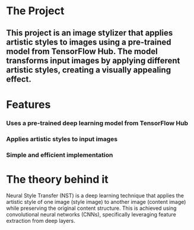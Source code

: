 # The Project
## This project is an image stylizer that applies artistic styles to images using a pre-trained model from TensorFlow Hub. The model transforms input images by applying different artistic styles, creating a visually appealing effect.

# Features
### Uses a pre-trained deep learning model from TensorFlow Hub
### Applies artistic styles to input images
### Simple and efficient implementation

# The theory behind it
Neural Style Transfer (NST) is a deep learning technique that applies the artistic style of one image (style image) to another image (content image) while preserving the original content structure. This is achieved using convolutional neural networks (CNNs), specifically leveraging feature extraction from deep layers.
